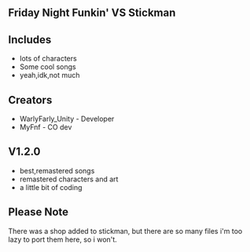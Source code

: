 ## Friday Night Funkin' VS Stickman

## Includes

* lots of characters
* Some cool songs
* yeah,idk,not much

## Creators

* WarlyFarly_Unity - Developer
* MyFnf - CO dev

## V1.2.0

* best,remastered songs
* remastered characters and art
* a little bit of coding

## Please Note

There was a shop added to stickman, but there are so many files i'm too lazy to port them here, so i won't.

